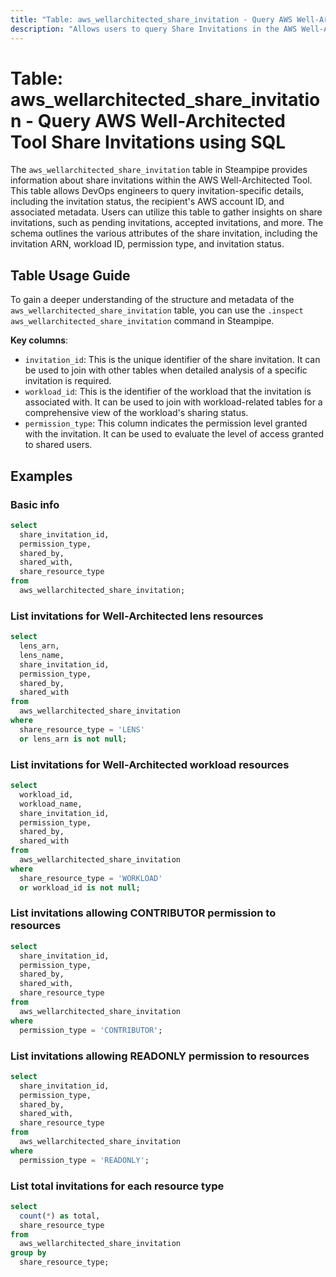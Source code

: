 ```yaml
---
title: "Table: aws_wellarchitected_share_invitation - Query AWS Well-Architected Tool Share Invitations using SQL"
description: "Allows users to query Share Invitations in the AWS Well-Architected Tool."
---
```


# Table: aws_wellarchitected_share_invitation - Query AWS Well-Architected Tool Share Invitations using SQL

The `aws_wellarchitected_share_invitation` table in Steampipe provides information about share invitations within the AWS Well-Architected Tool. This table allows DevOps engineers to query invitation-specific details, including the invitation status, the recipient's AWS account ID, and associated metadata. Users can utilize this table to gather insights on share invitations, such as pending invitations, accepted invitations, and more. The schema outlines the various attributes of the share invitation, including the invitation ARN, workload ID, permission type, and invitation status.

## Table Usage Guide

To gain a deeper understanding of the structure and metadata of the `aws_wellarchitected_share_invitation` table, you can use the `.inspect aws_wellarchitected_share_invitation` command in Steampipe.

**Key columns**:

- `invitation_id`: This is the unique identifier of the share invitation. It can be used to join with other tables when detailed analysis of a specific invitation is required.
- `workload_id`: This is the identifier of the workload that the invitation is associated with. It can be used to join with workload-related tables for a comprehensive view of the workload's sharing status.
- `permission_type`: This column indicates the permission level granted with the invitation. It can be used to evaluate the level of access granted to shared users.

## Examples

### Basic info

```sql
select
  share_invitation_id,
  permission_type,
  shared_by,
  shared_with,
  share_resource_type
from
  aws_wellarchitected_share_invitation;
```

### List invitations for Well-Architected lens resources

```sql
select
  lens_arn,
  lens_name,
  share_invitation_id,
  permission_type,
  shared_by,
  shared_with
from
  aws_wellarchitected_share_invitation
where
  share_resource_type = 'LENS'
  or lens_arn is not null;
```

### List invitations for Well-Architected workload resources

```sql
select
  workload_id,
  workload_name,
  share_invitation_id,
  permission_type,
  shared_by,
  shared_with
from
  aws_wellarchitected_share_invitation
where
  share_resource_type = 'WORKLOAD'
  or workload_id is not null;
```

### List invitations allowing CONTRIBUTOR permission to resources

```sql
select
  share_invitation_id,
  permission_type,
  shared_by,
  shared_with,
  share_resource_type
from
  aws_wellarchitected_share_invitation
where
  permission_type = 'CONTRIBUTOR';
```

### List invitations allowing READONLY permission to resources

```sql
select
  share_invitation_id,
  permission_type,
  shared_by,
  shared_with,
  share_resource_type
from
  aws_wellarchitected_share_invitation
where
  permission_type = 'READONLY';
```

### List total invitations for each resource type

```sql
select
  count(*) as total,
  share_resource_type
from
  aws_wellarchitected_share_invitation
group by
  share_resource_type;
```